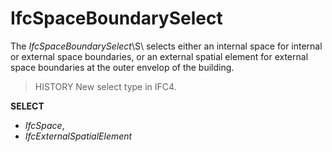 IfcSpaceBoundarySelect
======================
The _IfcSpaceBoundarySelect_\S\ selects either an internal space for internal
or external space boundaries, or an external spatial element for external
space boundaries at the outer envelop of the building.  
  
> HISTORY  New select type in IFC4.  
  
**SELECT**  
  
* _IfcSpace_,  
* _IfcExternalSpatialElement_  


